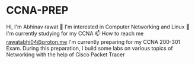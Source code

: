 # CCNA-PREP

Hi, I'm Abhinav rawat
👀 I'm interested in Computer Networking and Linux
🌱 I'm currently studying for my CCNA
📫 How to reach me rawatabhi04@proton.me I'm currently preparing for my CCNA 200-301 Exam. During this preparation, I build some labs on various topics of Networking with the help of Cisco Packet Tracer
